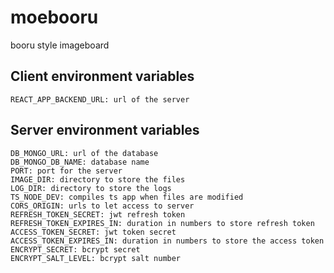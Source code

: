 # moebooru
booru style imageboard

## Client environment variables

```
REACT_APP_BACKEND_URL: url of the server
```

## Server environment variables

```
DB_MONGO_URL: url of the database
DB_MONGO_DB_NAME: database name
PORT: port for the server
IMAGE_DIR: directory to store the files
LOG_DIR: directory to store the logs
TS_NODE_DEV: compiles ts app when files are modified
CORS_ORIGIN: urls to let access to server
REFRESH_TOKEN_SECRET: jwt refresh token
REFRESH_TOKEN_EXPIRES_IN: duration in numbers to store refresh token
ACCESS_TOKEN_SECRET: jwt token secret
ACCESS_TOKEN_EXPIRES_IN: duration in numbers to store the access token
ENCRYPT_SECRET: bcrypt secret
ENCRYPT_SALT_LEVEL: bcrypt salt number
```